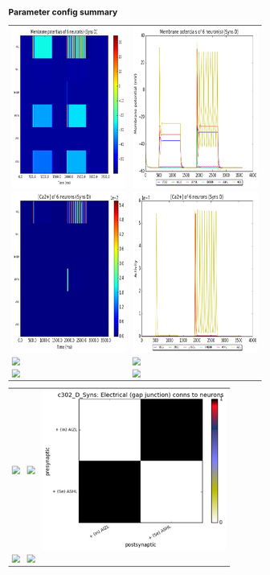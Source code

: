 ### Parameter config summary 
<table>

<tr>
  <td><a href="neurons_D_Syns.png"/><img alt=" " src="neurons_D_Syns.png" height="320"/></a></td>
  <td><a href="traces_neuron_Syns_D.png"/><img alt=" " src="traces_neuron_Syns_D.png" height="320"/></a></td>
</tr>

<tr>
  <td><a href="neuron_activity_D_Syns.png"/><img alt=" " src="neuron_activity_D_Syns.png" height="320"/></a></td>
  <td><a href="traces_neuron_activity_Syns_D.png"/><img alt=" " src="traces_neuron_activity_Syns_D.png" height="320"/></a></td>
</tr>

<tr>
  <td><a href="muscles_D_Syns.png"/><img alt=" " src="muscles_D_Syns.png" height="320"/></a></td>
  <td><a href="traces_muscles_Syns_D.png"/><img alt=" " src="traces_muscles_Syns_D.png" height="320"/></a></td>
</tr>

<tr>
  <td><a href="muscle_activity_D_Syns.png"/><img alt=" " src="muscle_activity_D_Syns.png" height="320"/></a></td>
  <td><a href="traces_muscles_activity_Syns_D.png"/><img alt=" " src="traces_muscles_activity_Syns_D.png" height="320"/></a></td>
</tr>
</table>
<table>

<tr><td><a href="c302_D_Syns_exc_to_neurons.png"/><img alt=" " src="c302_D_Syns_exc_to_neurons.png" height="320"/></a></td>

  <td><a href="c302_D_Syns_inh_to_neurons.png"/><img alt=" " src="c302_D_Syns_inh_to_neurons.png" height="320"/></a></td>

  <td><a href="c302_D_Syns_elec_to_neurons.png"/><img alt=" " src="c302_D_Syns_elec_to_neurons.png" height="320"/></a></td></tr>

<tr><td><a href="c302_D_Syns_exc_to_muscles.png"/><img alt=" " src="c302_D_Syns_exc_to_muscles.png" height="320"/></a></td>

  <td><a href="c302_D_Syns_inh_to_muscles.png"/><img alt=" " src="c302_D_Syns_inh_to_muscles.png" height="320"/></a></td></tr>
</table>
